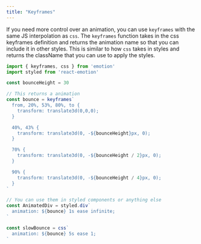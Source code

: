 ```yaml
---
title: "Keyframes"
---
```


If you need more control over an animation, you can use `keyframes` with the
same JS interpolation as `css`. The `keyframes` function takes in the css
keyframes definition and returns the animation name so that you can include it
in other styles. This is similar to how `css` takes in styles and returns the
className that you can use to apply the styles.

```jsx
import { keyframes, css } from 'emotion'
import styled from 'react-emotion'

const bounceHeight = 30

// This returns a animation
const bounce = keyframes`
  from, 20%, 53%, 80%, to {
    transform: translate3d(0,0,0);
  }

  40%, 43% {
    transform: translate3d(0, -${bounceHeight}px, 0);
  }

  70% {
    transform: translate3d(0, -${bounceHeight / 2}px, 0);
  }

  90% {
    transform: translate3d(0, -${bounceHeight / 4}px, 0);
  }
`

// You can use them in styled components or anything else
const AnimatedDiv = styled.div`
  animation: ${bounce} 1s ease infinite;
`

const slowBounce = css`
  animation: ${bounce} 5s ease 1;
`
```
